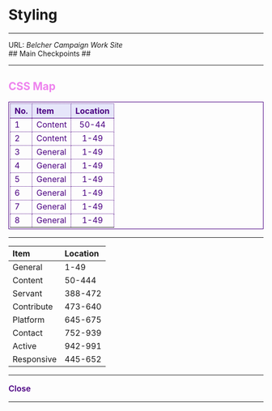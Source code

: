 # Styling #

----------

<div>URL:&nbsp;<a href="https://techhandie-corp.github.io/belcher_campaign/](https://techhandie-corp.github.io/belcher_campaign/" style="text-decoration:none;font-style:oblique;">Belcher Campaign Work Site</a></div>
## Main Checkpoints ##

----------

<h2 style="text-decoration:double;color:violet;">CSS Map</h2>
<table style="padding:2px;border:1px solid indigo;color:indigo;border-collapse:collapse">
	<thead style="background-color:lavender;border-bottom:1px solid indigo;">
		<tr style="vertical-align:middle;">
			<th style="text-align:left;border:1px dotted indigo;">No.</th>
			<th style="text-align:left;border:1px dotted indigo;">Item</th>
			<th style="text-align:center;border: 1px dotted indigo;">Location</th>
		</tr>
	</thead>
	<tbody>
		<tr vertical-align:middle;">
			<td style="text-align:left;border: 1px dotted indigo;">1</td>
			<td style="text-align:left;border: 1px dotted indigo;">Content</td>
			<td style="text-align:center;border: 1px dotted indigo;">50-44</td>
		</tr>
		<tr vertical-align:middle;">
			<td style="text-align:left;border: 1px dotted indigo;">2</td>
			<td style="text-align:left;border: 1px dotted indigo;">Content</td>
			<td style="text-align:center;border: 1px dotted indigo;">1-49</td>
		</tr>
		<tr vertical-align:middle;">
			<td style="text-align:left;border: 1px dotted indigo;">3</td>
			<td style="text-align:left;border: 1px dotted indigo;">General</td>
			<td style="text-align:center;border: 1px dotted indigo;">1-49</td>
		</tr>
		<tr vertical-align:middle;">
			<td style="text-align:left;border: 1px dotted indigo;">4</td>
			<td style="text-align:left;border: 1px dotted indigo;">General</td>
			<td style="text-align:center;border: 1px dotted indigo;">1-49</td>
		</tr>
		<tr vertical-align:middle;">
			<td style="text-align:left;border: 1px dotted indigo;">5</td>
			<td style="text-align:left;border: 1px dotted indigo;">General</td>
			<td style="text-align:center;border: 1px dotted indigo;">1-49</td>
		</tr>
		<tr vertical-align:middle;">
			<td style="text-align:left;border: 1px dotted indigo;">6</td>
			<td style="text-align:left;border: 1px dotted indigo;">General</td>
			<td style="text-align:center;border: 1px dotted indigo;">1-49</td>
		</tr>
		<tr vertical-align:middle;">
			<td style="text-align:left;border: 1px dotted indigo;">7</td>
			<td style="text-align:left;border: 1px dotted indigo;">General</td>
			<td style="text-align:center;border: 1px dotted indigo;">1-49</td>
		</tr>
		<tr vertical-align:middle;">
			<td style="text-align:left;border: 1px dotted indigo;">8</td>
			<td style="text-align:left;border: 1px dotted indigo;">General</td>
			<td style="text-align:center;border: 1px dotted indigo;">1-49</td>
		</tr>
	</tbody>
</table>

----------

|Item|Location|
|:---|:---|
|General|1-49|
|Content|50-444|
|Servant|388-472|
|Contribute|473-640|
|Platform|645-675|
|Contact|752-939|
|Active|942-991|
|Responsive|445-652|

----------
<p style="font-size:1rem; font-weight:600;color:indigo;">Close</p>

----------

<!--Background Excerpt for Image Caption-->
<!--
background: rgb(60,60,60);
background: rgba(60,60,60,0.3);/*60,60,60*/
-->
